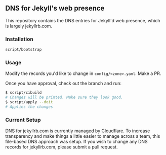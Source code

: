## DNS for Jekyll's web presence

This repository contains the DNS entries for Jekyll'd web presence, which is largely jekyllrb.com.

### Installation

```bash
script/bootstrap
```

### Usage

Modify the records you'd like to change in `config/<zone>.yaml`. Make a PR.

Once you have approval, check out the branch and run:

```bash
$ script/cibuild
# Changes will be printed. Make sure they look good.
$ script/apply --doit
# Applies the changes
```

### Current Setup

DNS for jekyllrb.com is currently managed by Cloudflare. To increase
transparency and make things a little easier to manage across a team, this
file-based DNS approach was setup. If you wish to change any DNS records
for jekyllrb.com, please submit a pull request.

